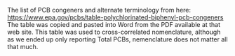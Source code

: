 The list of PCB congeners and alternate terminology from here:
https://www.epa.gov/pcbs/table-polychlorinated-biphenyl-pcb-congeners The table
was copied and pasted into Word from the PDF available at that web site. This
table was used to cross-correlated nomenclature, although as we ended up only
reporting Total PCBs, nemenclature does not matter all that much. 